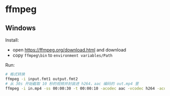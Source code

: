 # ffmpeg

## Windows

Install:

*   open <https://ffmpeg.org/download.html> and download
*   copy `ffmpeg\bin` to `environment variables/Path`

Run:

```bash
# 格式转换
ffmpeg -i input.fmt1 output.fmt2
# 从 30s 开始截取 10 秒的视频并封装进 h264，aac 编码的 out.mp4 里
ffmpeg -i in.mp4 -ss 00:00:30 -t 00:00:10 -acodec aac -vcodec h264 -acodec aac out.mp4
```
